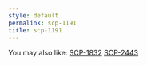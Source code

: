 ```yaml
---
style: default
permalink: scp-1191
title: scp-1191
---
```

You may also like:
[SCP-1832](http://scp-wiki.net/scp-1832)
[SCP-2443](http://scp-wiki.net/scp-2443)